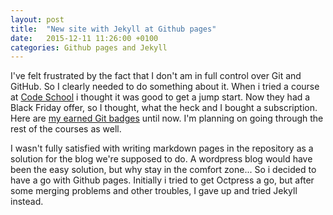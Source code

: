 ```yaml
---
layout: post
title:  "New site with Jekyll at Github pages"
date:   2015-12-11 11:26:00 +0100
categories: Github pages and Jekyll
---
```

I've felt frustrated by the fact that I don't am in full control over Git and GitHub. So I clearly needed to do something about it. 
When i tried a course at <a href="https://www.codeschool.com/">Code School</a> i thought it was good to get a jump start. Now they had a Black Friday offer, so I thought, what the heck and I bought a subscription.
Here are <a href="https://backpack.openbadges.org/share/ebe250899fb5eca290d7442183754c25/">my earned Git badges</a> until now. I'm planning on going through the rest of the courses as well.

I wasn't fully satisfied with writing markdown pages in the repository as a solution for the blog we're supposed to do. A wordpress blog would have been the easy solution, but why stay in the comfort zone...
So i decided to have a go with Github pages. Initially i tried to get Octpress a go, but after some merging problems and other troubles, I gave up and tried Jekyll instead.
